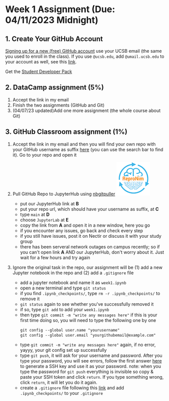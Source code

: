 # Week 1 Assignment (Due: 04/11/2023 Midnight)

## 1. Create Your GitHub Account

[Signing up for a new (free) GitHub account](https://docs.github.com/en/get-started/signing-up-for-github/signing-up-for-a-new-github-account) use your UCSB email (the same you used to enroll in the class). If you use `@ucsb.edu`, add `@umail.ucsb.edu` to your account as well, see this [link](https://docs.github.com/en/account-and-profile/setting-up-and-managing-your-personal-account-on-github/managing-email-preferences/adding-an-email-address-to-your-github-account).

Get the [Student Developer Pack](https://education.github.com/pack)

## 2. DataCamp assignment (5%)

1. Accept the link in my email
2. Finish the two assignments (GitHub and Git) 
3. (04/07/23 updated)Add one more assignment (the whole course about Git)

## 3. GitHub Classroom assignment (1%)

1. Accept the link in my email and then you will find your own repo with your GitHub username as suffix [here](https://github.com/orgs/ReproTeach/repositories) (you can use the search bar to find it). Go to your repo and open it
2. Pull GitHub Repo to JupyterHub using [nbgitpuller](https://hub.jupyter.org/nbgitpuller/link)
![nbgitpuller](pics/repronim.png)

    - put our JupyterHub link at **B**
    - put your repo url, which should have your username as suffix, at **C**
    - type `main` at **D**
    - choose `JupyterLab` at **E**
    - copy the link from **A** and open it in a new window, here you go
    - if you encounter any issues, go back and check every step
    - if you still have issues, post it on Nectir or discuss it with your study group
    - there has been serveral network outages on campus recently; so if you can't open link **A** AND our JupyterHub, don't worry about it. Just wait for a few hours and try again
3. Ignore the original task in the repo, our assignment will be (1) add a new Jupyter notebook in the repo and (2) add a `.gitignore` file
    - add a jupyter notebook and name it as `week1.ipynb`
    - open a new terminal and type `git status`
    - if you find `.ipynb_checkpoints/`, type `rm -r .ipynb_checkpoints/` to remove it
    - `git status` again to see whether you've successfully removed it
    - if so, type `git add` to add your `week1.ipynb`
    - then type `git commit -m "write any messages here"` if this is your first time doing so, you will need to type the following one by one
        ```
        git config --global user.name "yourusername"
        git config --global user.email "yourgithubemail@example.com"
        ```
    - type `git commit -m "write any messages here"` again, if no error, yayyy, your git config set up successfully
    - type `git push`, it will ask for your username and password. After you type your password, you will see errors, follow the first answer [here](https://stackoverflow.com/questions/68788998/authentication-was-removed-please-use-a-personal-access-token-instead) to generate a SSH key and use it as your password.
        note: when you type the password for `git push` everything is invisible so copy & paste your SSH token and click `return`. If you type something wrong, click `return`, it will let you do it again.
    - create a `.gitignore` file following this [link](https://coursework.vschool.io/create-a-gitignore/) and add `.ipynb_checkpoints/` to your `.gitignore`